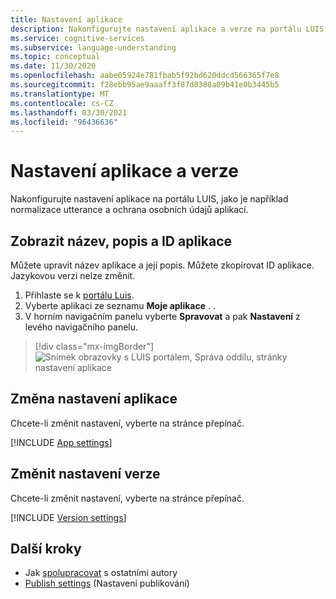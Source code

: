 ```yaml
---
title: Nastavení aplikace
description: Nakonfigurujte nastavení aplikace a verze na portálu LUIS, jako je například normalizace utterance a ochrana osobních údajů aplikací.
ms.service: cognitive-services
ms.subservice: language-understanding
ms.topic: conceptual
ms.date: 11/30/2020
ms.openlocfilehash: aabe05924e781fbab5f92bd620ddcd566365f7e8
ms.sourcegitcommit: f28ebb95ae9aaaff3f87d8388a09b41e0b3445b5
ms.translationtype: MT
ms.contentlocale: cs-CZ
ms.lasthandoff: 03/30/2021
ms.locfileid: "96436636"
---
```

# <a name="application-and-version-settings"></a>Nastavení aplikace a verze

Nakonfigurujte nastavení aplikace na portálu LUIS, jako je například normalizace utterance a ochrana osobních údajů aplikací.

## <a name="view-application-name-description-and-id"></a>Zobrazit název, popis a ID aplikace

Můžete upravit název aplikace a její popis. Můžete zkopírovat ID aplikace. Jazykovou verzi nelze změnit.

1. Přihlaste se k [portálu Luis](https://www.luis.ai).
1. Vyberte aplikaci ze seznamu **Moje aplikace** .
.
1. V horním navigačním panelu vyberte **Spravovat** a pak **Nastavení** z levého navigačního panelu.

> [!div class="mx-imgBorder"]
> ![Snímek obrazovky s LUIS portálem, Správa oddílu, stránky nastavení aplikace](media/app-settings/luis-portal-manage-section-application-settings.png)


## <a name="change-application-settings"></a>Změna nastavení aplikace

Chcete-li změnit nastavení, vyberte na stránce přepínač.

[!INCLUDE [App settings](includes/app-settings.md)]

## <a name="change-version-settings"></a>Změnit nastavení verze

Chcete-li změnit nastavení, vyberte na stránce přepínač.

[!INCLUDE [Version settings](includes/app-version-settings.md)]

## <a name="next-steps"></a>Další kroky

* Jak [spolupracovat](luis-how-to-collaborate.md) s ostatními autory
* [Publish settings](luis-how-to-publish-app.md#configuring-publish-settings) (Nastavení publikování)